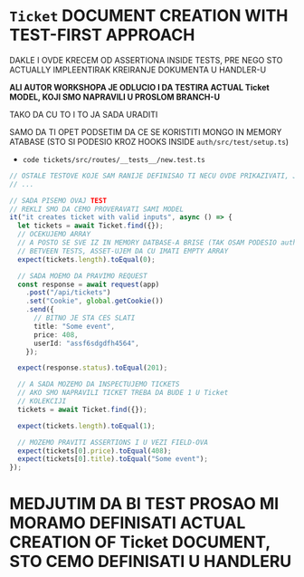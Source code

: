 # `Ticket` DOCUMENT CREATION WITH TEST-FIRST APPROACH

DAKLE I OVDE KRECEM OD ASSERTIONA INSIDE TESTS, PRE NEGO STO ACTUALLY IMPLEENTIRAK KREIRANJE DOKUMENTA U HANDLER-U

**ALI AUTOR WORKSHOPA JE ODLUCIO I DA TESTIRA ACTUAL Ticket MODEL, KOJI SMO NAPRAVILI U PROSLOM BRANCH-U**

TAKO DA CU TO I TO JA SADA URADITI

SAMO DA TI OPET PODSETIM DA CE SE KORISTITI MONGO IN MEMORY ATABASE (STO SI PODESIO KROZ HOOKS INSIDE `auth/src/test/setup.ts`)

- `code tickets/src/routes/__tests__/new.test.ts`

```ts
// OSTALE TESTOVE KOJE SAM RANIJE DEFINISAO TI NECU OVDE PRIKAZIVATI, JER NISU RELEVANTNI
// ...

// SADA PISEMO OVAJ TEST
// REKLI SMO DA CEMO PROVERAVATI SAMI MODEL
it("it creates ticket with valid inputs", async () => {
  let tickets = await Ticket.find({});
  // OCEKUJEMO ARRAY
  // A POSTO SE SVE IZ IN MEMORY DATBASE-A BRISE (TAK OSAM PODESIO auth/src/test/setup.ts)
  // BETVEEN TESTS, ASSET-UJEM DA CU IMATI EMPTY ARRAY
  expect(tickets.length).toEqual(0);

  // SADA MOEMO DA PRAVIMO REQUEST
  const response = await request(app)
    .post("/api/tickets")
    .set("Cookie", global.getCookie())
    .send({
      // BITNO JE STA CES SLATI
      title: "Some event",
      price: 408,
      userId: "assf6sdgdfh4564",
    });

  expect(response.status).toEqual(201);

  // A SADA MOZEMO DA INSPECTUJEMO TICKETS
  // AKO SMO NAPRAVILI TICKET TREBA DA BUDE 1 U Ticket
  // KOLEKCIJI
  tickets = await Ticket.find({});

  expect(tickets.length).toEqual(1);

  // MOZEMO PRAVITI ASSERTIONS I U VEZI FIELD-OVA
  expect(tickets[0].price).toEqual(408);
  expect(tickets[0].title).toEqual("Some event");
});

```

# MEDJUTIM DA BI TEST PROSAO MI MORAMO DEFINISATI ACTUAL CREATION OF Ticket DOCUMENT, STO CEMO DEFINISATI U HANDLERU



